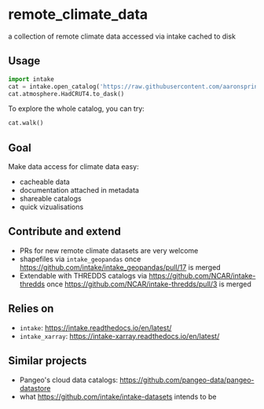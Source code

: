 # remote_climate_data
a collection of remote climate data accessed via intake cached to disk

## Usage
```python
import intake
cat = intake.open_catalog('https://raw.githubusercontent.com/aaronspring/remote_climate_data/master/master.yaml')
cat.atmosphere.HadCRUT4.to_dask()
```

To explore the whole catalog, you can try:
```python
cat.walk()
```

## Goal
Make data access for climate data easy:
- cacheable data
- documentation attached in metadata
- shareable catalogs
- quick vizualisations

## Contribute and extend
- PRs for new remote climate datasets are very welcome
- shapefiles via `intake_geopandas` once https://github.com/intake/intake_geopandas/pull/17 is merged
- Extendable with THREDDS catalogs via https://github.com/NCAR/intake-thredds once https://github.com/NCAR/intake-thredds/pull/3 is merged

## Relies on
- `intake`: https://intake.readthedocs.io/en/latest/
- `intake_xarray`: https://intake-xarray.readthedocs.io/en/latest/

## Similar projects
- Pangeo's cloud data catalogs: https://github.com/pangeo-data/pangeo-datastore
- what https://github.com/intake/intake-datasets intends to be
